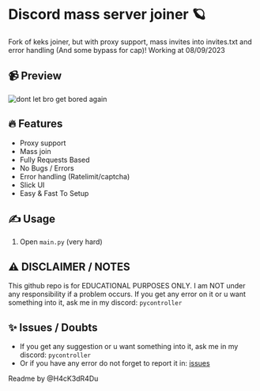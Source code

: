 # Discord mass server joiner 🪐
Fork of keks joiner, but with proxy support, mass invites into invites.txt and error handling (And some bypass for cap)!
Working at 08/09/2023

## 📹 Preview

![dont let bro get bored again](https://cdn.discordapp.com/attachments/1148222669737689130/1148688906632581140/image.png)

## 🔥 Features
- Proxy support
- Mass join
- Fully Requests Based
- No Bugs / Errors
- Error handling (Ratelimit/captcha)
- Slick UI
- Easy & Fast To Setup

## ✍️ Usage
1. Open `main.py` (very hard)

## ⚠️ DISCLAIMER / NOTES
This github repo is for EDUCATIONAL PURPOSES ONLY. I am NOT under any responsibility if a problem occurs.
If you get any error on it or u want something into it, ask me in my discord: `pycontroller`

## ✨ Issues / Doubts

- If you get any suggestion or u want something into it, ask me in my discord: `pycontroller`
- Or if you have any error do not forget to report it in: [issues](https://github.com/PyController/discord-joiner/issues)

Readme by @H4cK3dR4Du
